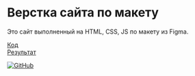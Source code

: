 # Верстка сайта по макету
Это сайт выполненный на HTML, CSS, JS по макету из Figma. 
<p>
  <a href="https://github.com/1sosed9/site_1_portfolio">Код</a><br>
  <a href="https://1sosed9.github.io/site_1_portfolio/">Результат</a>
</p>
<p dir="auto"><a href="https://github.com/1sosed9"><img src="https://camo.githubusercontent.com/0e044cbe3dff6023e59e1a557fac291991c02c33012301bf519b194bf1072cb4/68747470733a2f2f696d672e736869656c64732e696f2f62616467652f2d2544302539432544302542452544302542395f4769744875622d3333333f7374796c653d666f722d7468652d6261646765266c6f676f3d476974487562266c6f676f436f6c6f723d666666" alt="GitHub" data-canonical-src="https://img.shields.io/badge/-%D0%9C%D0%BE%D0%B9_GitHub-333?style=for-the-badge&amp;logo=GitHub&amp;logoColor=fff" style="max-width: 100%;"></a></p>
